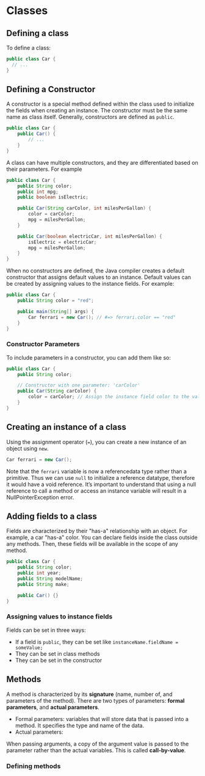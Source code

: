 # Classes

## Defining a class
To define a class:
```java
public class Car {
  // ...
}
```

## Defining a Constructor
A constructor is a special method defined within the class used to initialize the fields when creating an instance. The constructor must be the same name as class itself. Generally, constructors are defined as `public`.

```java
public class Car {
    public Car() {
        // ...
    }
}
```

A class can have multiple constructors, and they are differentiated based on their parameters. For example
```java
public class Car {
    public String color;
    public int mpg;
    public boolean isElectric;

    public Car(String carColor, int milesPerGallon) {
        color = carColor;
        mpg = milesPerGallon;
    }

    public Car(boolean electricCar, int milesPerGallon) {
        isElectric = electricCar;
        mpg = milesPerGallon;
    }
}
```

When no constructors are defined, the Java compiler creates a default constructor that assigns default values to an instance. Default values can be created by assigning values to the instance fields. For example:
```java
public class Car {
    public String color = "red";

    public main(String[] args) {
        Car ferrari = new Car(); // #=> ferrari.color == "red"
    }
}
```

### Constructor Parameters
To include parameters in a constructor, you can add them like so:
```java
public class Car {
    public String color;

    // Constructor with one parameter: 'carColor'
    public Car(String carColor) {
        color = carColor; // Assign the instance field color to the value of carColor
    }
}
```

## Creating an instance of a class
Using the assignment operator (`=`), you can create a new instance of an object using `new`.
```java
Car ferrari = new Car();
```
Note that the `ferrari` variable is now a referencedata type rather than a primitive. Thus we can use `null` to initialize a reference datatype, therefore it would have a void reference. It’s important to understand that using a null reference to call a method or access an instance variable will result in a NullPointerException error.

## Adding fields to a class
Fields are characterized by their "has-a" relationship with an object. For example, a car "has-a" color. You can declare fields inside the class outside any methods. Then, these fields will be available in the scope of any method.
```java
public class Car {
    public String color;
    public int year;
    public String modelName;
    public String make;

    public Car() {}
}
```
### Assigning values to instance fields
Fields can be set in three ways:
- If a field is `public`, they can be set like `instanceName.fieldName = someValue;`
- They can be set in class methods
- They can be set in the constructor

## Methods
A method is characterized by its **signature** (name, number of, and parameters of the method). There are two types of parameters: **formal parameters**, and **actual parameters**.
- Formal parameters: variables that will store data that is passed into a method. It specifies the type and name of the data.
- Actual parameters:

When passing arguments, a copy of the argument value is passed to the parameter rather than the actual variables. This is called **call-by-value**.

### Defining methods

